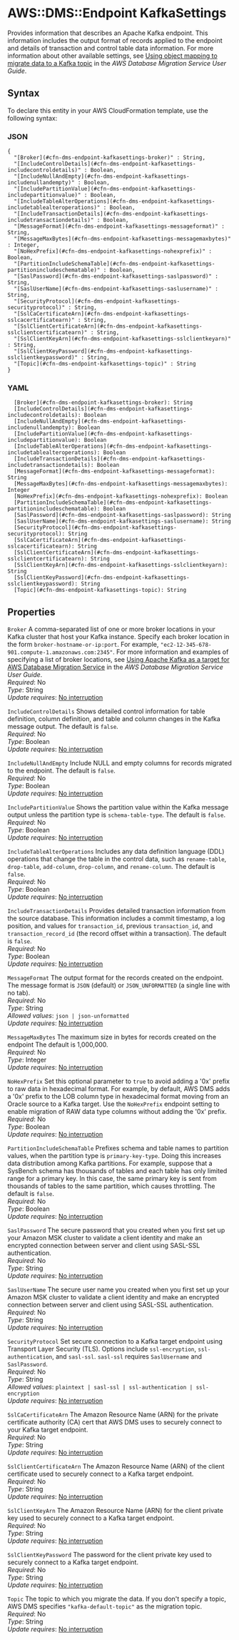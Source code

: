 # AWS::DMS::Endpoint KafkaSettings<a name="aws-properties-dms-endpoint-kafkasettings"></a>

Provides information that describes an Apache Kafka endpoint\. This information includes the output format of records applied to the endpoint and details of transaction and control table data information\. For more information about other available settings, see [ Using object mapping to migrate data to a Kafka topic](https://docs.aws.amazon.com/dms/latest/userguide/CHAP_Target.Kafka.html#CHAP_Target.Kafka.ObjectMapping) in the _AWS Database Migration Service User Guide_\.

## Syntax<a name="aws-properties-dms-endpoint-kafkasettings-syntax"></a>

To declare this entity in your AWS CloudFormation template, use the following syntax:

### JSON<a name="aws-properties-dms-endpoint-kafkasettings-syntax.json"></a>

```
{
  "[Broker](#cfn-dms-endpoint-kafkasettings-broker)" : String,
  "[IncludeControlDetails](#cfn-dms-endpoint-kafkasettings-includecontroldetails)" : Boolean,
  "[IncludeNullAndEmpty](#cfn-dms-endpoint-kafkasettings-includenullandempty)" : Boolean,
  "[IncludePartitionValue](#cfn-dms-endpoint-kafkasettings-includepartitionvalue)" : Boolean,
  "[IncludeTableAlterOperations](#cfn-dms-endpoint-kafkasettings-includetablealteroperations)" : Boolean,
  "[IncludeTransactionDetails](#cfn-dms-endpoint-kafkasettings-includetransactiondetails)" : Boolean,
  "[MessageFormat](#cfn-dms-endpoint-kafkasettings-messageformat)" : String,
  "[MessageMaxBytes](#cfn-dms-endpoint-kafkasettings-messagemaxbytes)" : Integer,
  "[NoHexPrefix](#cfn-dms-endpoint-kafkasettings-nohexprefix)" : Boolean,
  "[PartitionIncludeSchemaTable](#cfn-dms-endpoint-kafkasettings-partitionincludeschematable)" : Boolean,
  "[SaslPassword](#cfn-dms-endpoint-kafkasettings-saslpassword)" : String,
  "[SaslUserName](#cfn-dms-endpoint-kafkasettings-saslusername)" : String,
  "[SecurityProtocol](#cfn-dms-endpoint-kafkasettings-securityprotocol)" : String,
  "[SslCaCertificateArn](#cfn-dms-endpoint-kafkasettings-sslcacertificatearn)" : String,
  "[SslClientCertificateArn](#cfn-dms-endpoint-kafkasettings-sslclientcertificatearn)" : String,
  "[SslClientKeyArn](#cfn-dms-endpoint-kafkasettings-sslclientkeyarn)" : String,
  "[SslClientKeyPassword](#cfn-dms-endpoint-kafkasettings-sslclientkeypassword)" : String,
  "[Topic](#cfn-dms-endpoint-kafkasettings-topic)" : String
}
```

### YAML<a name="aws-properties-dms-endpoint-kafkasettings-syntax.yaml"></a>

```
  [Broker](#cfn-dms-endpoint-kafkasettings-broker): String
  [IncludeControlDetails](#cfn-dms-endpoint-kafkasettings-includecontroldetails): Boolean
  [IncludeNullAndEmpty](#cfn-dms-endpoint-kafkasettings-includenullandempty): Boolean
  [IncludePartitionValue](#cfn-dms-endpoint-kafkasettings-includepartitionvalue): Boolean
  [IncludeTableAlterOperations](#cfn-dms-endpoint-kafkasettings-includetablealteroperations): Boolean
  [IncludeTransactionDetails](#cfn-dms-endpoint-kafkasettings-includetransactiondetails): Boolean
  [MessageFormat](#cfn-dms-endpoint-kafkasettings-messageformat): String
  [MessageMaxBytes](#cfn-dms-endpoint-kafkasettings-messagemaxbytes): Integer
  [NoHexPrefix](#cfn-dms-endpoint-kafkasettings-nohexprefix): Boolean
  [PartitionIncludeSchemaTable](#cfn-dms-endpoint-kafkasettings-partitionincludeschematable): Boolean
  [SaslPassword](#cfn-dms-endpoint-kafkasettings-saslpassword): String
  [SaslUserName](#cfn-dms-endpoint-kafkasettings-saslusername): String
  [SecurityProtocol](#cfn-dms-endpoint-kafkasettings-securityprotocol): String
  [SslCaCertificateArn](#cfn-dms-endpoint-kafkasettings-sslcacertificatearn): String
  [SslClientCertificateArn](#cfn-dms-endpoint-kafkasettings-sslclientcertificatearn): String
  [SslClientKeyArn](#cfn-dms-endpoint-kafkasettings-sslclientkeyarn): String
  [SslClientKeyPassword](#cfn-dms-endpoint-kafkasettings-sslclientkeypassword): String
  [Topic](#cfn-dms-endpoint-kafkasettings-topic): String
```

## Properties<a name="aws-properties-dms-endpoint-kafkasettings-properties"></a>

`Broker` <a name="cfn-dms-endpoint-kafkasettings-broker"></a>
A comma\-separated list of one or more broker locations in your Kafka cluster that host your Kafka instance\. Specify each broker location in the form `broker-hostname-or-ip:port`\. For example, `"ec2-12-345-678-901.compute-1.amazonaws.com:2345"`\. For more information and examples of specifying a list of broker locations, see [ Using Apache Kafka as a target for AWS Database Migration Service](https://docs.aws.amazon.com/dms/latest/userguide/CHAP_Target.Kafka.html) in the _AWS Database Migration Service User Guide_\.  
_Required_: No  
_Type_: String  
_Update requires_: [No interruption](https://docs.aws.amazon.com/AWSCloudFormation/latest/UserGuide/using-cfn-updating-stacks-update-behaviors.html#update-no-interrupt)

`IncludeControlDetails` <a name="cfn-dms-endpoint-kafkasettings-includecontroldetails"></a>
Shows detailed control information for table definition, column definition, and table and column changes in the Kafka message output\. The default is `false`\.  
_Required_: No  
_Type_: Boolean  
_Update requires_: [No interruption](https://docs.aws.amazon.com/AWSCloudFormation/latest/UserGuide/using-cfn-updating-stacks-update-behaviors.html#update-no-interrupt)

`IncludeNullAndEmpty` <a name="cfn-dms-endpoint-kafkasettings-includenullandempty"></a>
Include NULL and empty columns for records migrated to the endpoint\. The default is `false`\.  
_Required_: No  
_Type_: Boolean  
_Update requires_: [No interruption](https://docs.aws.amazon.com/AWSCloudFormation/latest/UserGuide/using-cfn-updating-stacks-update-behaviors.html#update-no-interrupt)

`IncludePartitionValue` <a name="cfn-dms-endpoint-kafkasettings-includepartitionvalue"></a>
Shows the partition value within the Kafka message output unless the partition type is `schema-table-type`\. The default is `false`\.  
_Required_: No  
_Type_: Boolean  
_Update requires_: [No interruption](https://docs.aws.amazon.com/AWSCloudFormation/latest/UserGuide/using-cfn-updating-stacks-update-behaviors.html#update-no-interrupt)

`IncludeTableAlterOperations` <a name="cfn-dms-endpoint-kafkasettings-includetablealteroperations"></a>
Includes any data definition language \(DDL\) operations that change the table in the control data, such as `rename-table`, `drop-table`, `add-column`, `drop-column`, and `rename-column`\. The default is `false`\.  
_Required_: No  
_Type_: Boolean  
_Update requires_: [No interruption](https://docs.aws.amazon.com/AWSCloudFormation/latest/UserGuide/using-cfn-updating-stacks-update-behaviors.html#update-no-interrupt)

`IncludeTransactionDetails` <a name="cfn-dms-endpoint-kafkasettings-includetransactiondetails"></a>
Provides detailed transaction information from the source database\. This information includes a commit timestamp, a log position, and values for `transaction_id`, previous `transaction_id`, and `transaction_record_id` \(the record offset within a transaction\)\. The default is `false`\.  
_Required_: No  
_Type_: Boolean  
_Update requires_: [No interruption](https://docs.aws.amazon.com/AWSCloudFormation/latest/UserGuide/using-cfn-updating-stacks-update-behaviors.html#update-no-interrupt)

`MessageFormat` <a name="cfn-dms-endpoint-kafkasettings-messageformat"></a>
The output format for the records created on the endpoint\. The message format is `JSON` \(default\) or `JSON_UNFORMATTED` \(a single line with no tab\)\.  
_Required_: No  
_Type_: String  
_Allowed values_: `json | json-unformatted`  
_Update requires_: [No interruption](https://docs.aws.amazon.com/AWSCloudFormation/latest/UserGuide/using-cfn-updating-stacks-update-behaviors.html#update-no-interrupt)

`MessageMaxBytes` <a name="cfn-dms-endpoint-kafkasettings-messagemaxbytes"></a>
The maximum size in bytes for records created on the endpoint The default is 1,000,000\.  
_Required_: No  
_Type_: Integer  
_Update requires_: [No interruption](https://docs.aws.amazon.com/AWSCloudFormation/latest/UserGuide/using-cfn-updating-stacks-update-behaviors.html#update-no-interrupt)

`NoHexPrefix` <a name="cfn-dms-endpoint-kafkasettings-nohexprefix"></a>
Set this optional parameter to `true` to avoid adding a '0x' prefix to raw data in hexadecimal format\. For example, by default, AWS DMS adds a '0x' prefix to the LOB column type in hexadecimal format moving from an Oracle source to a Kafka target\. Use the `NoHexPrefix` endpoint setting to enable migration of RAW data type columns without adding the '0x' prefix\.  
_Required_: No  
_Type_: Boolean  
_Update requires_: [No interruption](https://docs.aws.amazon.com/AWSCloudFormation/latest/UserGuide/using-cfn-updating-stacks-update-behaviors.html#update-no-interrupt)

`PartitionIncludeSchemaTable` <a name="cfn-dms-endpoint-kafkasettings-partitionincludeschematable"></a>
Prefixes schema and table names to partition values, when the partition type is `primary-key-type`\. Doing this increases data distribution among Kafka partitions\. For example, suppose that a SysBench schema has thousands of tables and each table has only limited range for a primary key\. In this case, the same primary key is sent from thousands of tables to the same partition, which causes throttling\. The default is `false`\.  
_Required_: No  
_Type_: Boolean  
_Update requires_: [No interruption](https://docs.aws.amazon.com/AWSCloudFormation/latest/UserGuide/using-cfn-updating-stacks-update-behaviors.html#update-no-interrupt)

`SaslPassword` <a name="cfn-dms-endpoint-kafkasettings-saslpassword"></a>
The secure password that you created when you first set up your Amazon MSK cluster to validate a client identity and make an encrypted connection between server and client using SASL\-SSL authentication\.  
_Required_: No  
_Type_: String  
_Update requires_: [No interruption](https://docs.aws.amazon.com/AWSCloudFormation/latest/UserGuide/using-cfn-updating-stacks-update-behaviors.html#update-no-interrupt)

`SaslUserName` <a name="cfn-dms-endpoint-kafkasettings-saslusername"></a>
The secure user name you created when you first set up your Amazon MSK cluster to validate a client identity and make an encrypted connection between server and client using SASL\-SSL authentication\.  
_Required_: No  
_Type_: String  
_Update requires_: [No interruption](https://docs.aws.amazon.com/AWSCloudFormation/latest/UserGuide/using-cfn-updating-stacks-update-behaviors.html#update-no-interrupt)

`SecurityProtocol` <a name="cfn-dms-endpoint-kafkasettings-securityprotocol"></a>
Set secure connection to a Kafka target endpoint using Transport Layer Security \(TLS\)\. Options include `ssl-encryption`, `ssl-authentication`, and `sasl-ssl`\. `sasl-ssl` requires `SaslUsername` and `SaslPassword`\.  
_Required_: No  
_Type_: String  
_Allowed values_: `plaintext | sasl-ssl | ssl-authentication | ssl-encryption`  
_Update requires_: [No interruption](https://docs.aws.amazon.com/AWSCloudFormation/latest/UserGuide/using-cfn-updating-stacks-update-behaviors.html#update-no-interrupt)

`SslCaCertificateArn` <a name="cfn-dms-endpoint-kafkasettings-sslcacertificatearn"></a>
The Amazon Resource Name \(ARN\) for the private certificate authority \(CA\) cert that AWS DMS uses to securely connect to your Kafka target endpoint\.  
_Required_: No  
_Type_: String  
_Update requires_: [No interruption](https://docs.aws.amazon.com/AWSCloudFormation/latest/UserGuide/using-cfn-updating-stacks-update-behaviors.html#update-no-interrupt)

`SslClientCertificateArn` <a name="cfn-dms-endpoint-kafkasettings-sslclientcertificatearn"></a>
The Amazon Resource Name \(ARN\) of the client certificate used to securely connect to a Kafka target endpoint\.  
_Required_: No  
_Type_: String  
_Update requires_: [No interruption](https://docs.aws.amazon.com/AWSCloudFormation/latest/UserGuide/using-cfn-updating-stacks-update-behaviors.html#update-no-interrupt)

`SslClientKeyArn` <a name="cfn-dms-endpoint-kafkasettings-sslclientkeyarn"></a>
The Amazon Resource Name \(ARN\) for the client private key used to securely connect to a Kafka target endpoint\.  
_Required_: No  
_Type_: String  
_Update requires_: [No interruption](https://docs.aws.amazon.com/AWSCloudFormation/latest/UserGuide/using-cfn-updating-stacks-update-behaviors.html#update-no-interrupt)

`SslClientKeyPassword` <a name="cfn-dms-endpoint-kafkasettings-sslclientkeypassword"></a>
The password for the client private key used to securely connect to a Kafka target endpoint\.  
_Required_: No  
_Type_: String  
_Update requires_: [No interruption](https://docs.aws.amazon.com/AWSCloudFormation/latest/UserGuide/using-cfn-updating-stacks-update-behaviors.html#update-no-interrupt)

`Topic` <a name="cfn-dms-endpoint-kafkasettings-topic"></a>
The topic to which you migrate the data\. If you don't specify a topic, AWS DMS specifies `"kafka-default-topic"` as the migration topic\.  
_Required_: No  
_Type_: String  
_Update requires_: [No interruption](https://docs.aws.amazon.com/AWSCloudFormation/latest/UserGuide/using-cfn-updating-stacks-update-behaviors.html#update-no-interrupt)
